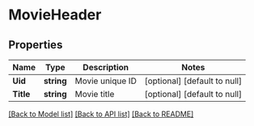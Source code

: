 # MovieHeader

## Properties
Name | Type | Description | Notes
------------ | ------------- | ------------- | -------------
**Uid** | **string** | Movie unique ID | [optional] [default to null]
**Title** | **string** | Movie title | [optional] [default to null]

[[Back to Model list]](../README.md#documentation-for-models) [[Back to API list]](../README.md#documentation-for-api-endpoints) [[Back to README]](../README.md)



